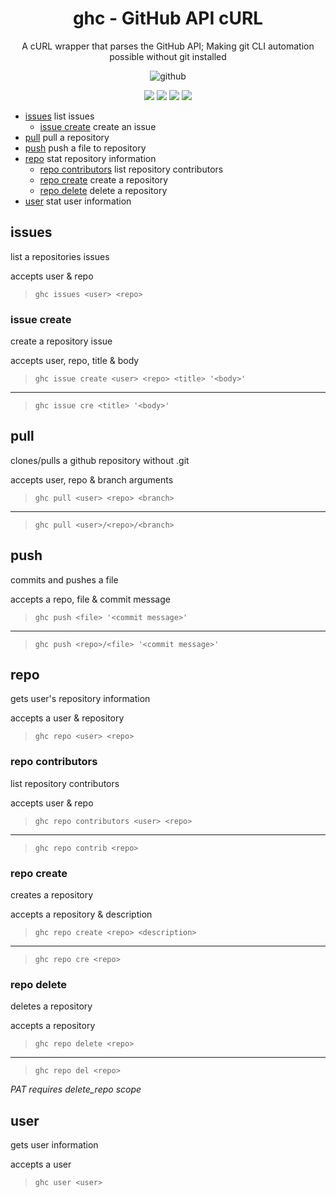 <div align="center">
<h1>ghc - GitHub API cURL</h1>
<p>A cURL wrapper that parses the GitHub API; Making git CLI automation possible without git installed</p>

![github](https://miro.medium.com/max/1200/1*9PnPjPI65fGwLiMfluVLrw.jpeg)

<img src="https://img.shields.io/badge/Shell_Script-121011?style=for-the-badge&logo=gnu-bash&logoColor=white"></img>
<img src="https://img.shields.io/badge/Made%20with-Bash-1f425f.svg"></img>
<img src=https://img.shields.io/badge/Maintained%3F-yes-green.svg></img>
<img src="https://badge-size.herokuapp.com/wick3dr0se/github-api-curl/master/ghc"></img>
</div>

- [issues](#issues) list issues
  - [issue create](#issue-create) create an issue
- [pull](#pull) pull a repository
- [push](#push) push a file to repository
- [repo](#repo) stat repository information
  - [repo contributors](#repo-contributors) list repository contributors
  - [repo create](#repo-create) create a repository
  - [repo delete](#repo-delete) delete a repository
- [user](#user) stat user information

## issues
list a repositories issues

accepts user & repo  
> `ghc issues <user> <repo>`

### issue create
create a repository issue

accepts user, repo, title & body  
> `ghc issue create <user> <repo> <title> '<body>'`

---
> `ghc issue cre <title> '<body>'`

## pull
clones/pulls a github repository without .git  

accepts user, repo & branch arguments  
> `ghc pull <user> <repo> <branch>`

--- 
> `ghc pull <user>/<repo>/<branch>`

## push
commits and pushes a file

accepts a repo, file & commit message  
> `ghc push <file> '<commit message>'`

---
>  `ghc push <repo>/<file> '<commit message>'`

## repo
gets user's repository information

accepts a user & repository  
> `ghc repo <user> <repo>`

### repo contributors
list repository contributors

accepts user & repo  
> `ghc repo contributors <user> <repo>`

---
> `ghc repo contrib <repo>`

### repo create
creates a repository

accepts a repository & description
> `ghc repo create <repo> <description>`

---
> `ghc repo cre <repo>`

### repo delete
deletes a repository

accepts a repository  
> `ghc repo delete <repo>`

---
> `ghc repo del <repo>`

_PAT requires delete_repo scope_

## user
gets user information

accepts a user  
> `ghc user <user>`
